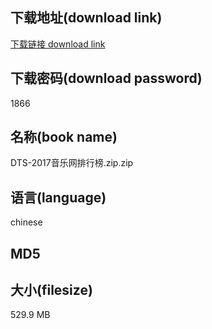 ## 下载地址(download link)
[下载链接 download link](https://tutu365.netlify.app/?s=DTS-2017%E9%9F%B3%E4%B9%90%E7%BD%91%E6%8E%92%E8%A1%8C%E6%A6%9C.zip)

## 下载密码(download password)
1866

## 名称(book name)
DTS-2017音乐网排行榜.zip.zip

## 语言(language)
chinese

## MD5


## 大小(filesize)
529.9 MB
